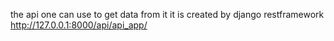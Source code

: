 the api one can use to get data from it 
it is created by django restframework
http://127.0.0.1:8000/api/api_app/
